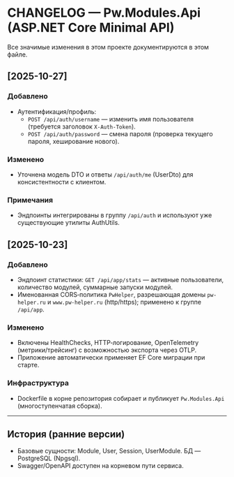 ﻿# CHANGELOG — Pw.Modules.Api (ASP.NET Core Minimal API)

Все значимые изменения в этом проекте документируются в этом файле.

## [2025-10-27]
### Добавлено
- Аутентификация/профиль:
  - `POST /api/auth/username` — изменить имя пользователя (требуется заголовок `X-Auth-Token`).
  - `POST /api/auth/password` — смена пароля (проверка текущего пароля, хеширование нового).

### Изменено
- Уточнена модель DTO и ответы `/api/auth/me` (UserDto) для консистентности с клиентом.

### Примечания
- Эндпоинты интегрированы в группу `/api/auth` и используют уже существующие утилиты AuthUtils.

## [2025-10-23]
### Добавлено
- Эндпоинт статистики: `GET /api/app/stats` — активные пользователи, количество модулей, суммарные запуски модулей.
- Именованная CORS‑политика `PwHelper`, разрешающая домены `pw-helper.ru` и `www.pw-helper.ru` (http/https); применено к группе `/api/app`.

### Изменено
- Включены HealthChecks, HTTP‑логирование, OpenTelemetry (метрики/трейсинг) с возможностью экспорта через OTLP.
- Приложение автоматически применяет EF Core миграции при старте.

### Инфраструктура
- Dockerfile в корне репозитория собирает и публикует `Pw.Modules.Api` (многоступенчатая сборка).

---

## История (ранние версии)
- Базовые сущности: Module, User, Session, UserModule. БД — PostgreSQL (Npgsql).
- Swagger/OpenAPI доступен на корневом пути сервиса.
